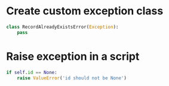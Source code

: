 # Create custom exception class
```py
class RecordAlreadyExistsError(Exception):
    pass
```

# Raise exception in a script
```py
if self.id == None:
    raise ValueError('id should not be None')
```
